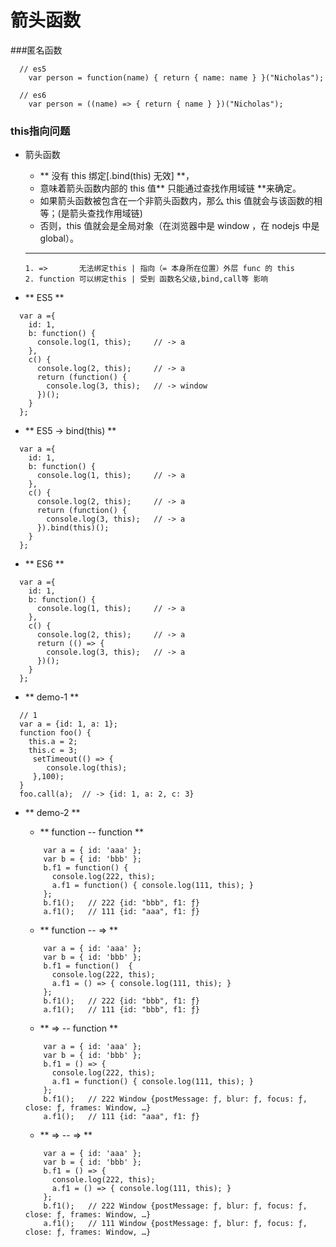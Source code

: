 # 箭头函数

###匿名函数

```
  // es5
    var person = function(name) { return { name: name } }("Nicholas");

  // es6
    var person = ((name) => { return { name } })("Nicholas");
```

### this指向问题

+ 箭头函数
	+ ** 没有 this 绑定[.bind(this) 无效] **，
	+ 意味着箭头函数内部的 this 值** 只能通过查找作用域链 **来确定。
	+ 如果箭头函数被包含在一个非箭头函数内，那么 this 值就会与该函数的相等；(是箭头查找作用域链)
	+ 否则，this 值就会是全局对象（在浏览器中是 window ，在 nodejs 中是 global）。
	****
	```
	1. =>       无法绑定this | 指向（= 本身所在位置）外层 func 的 this 
	2. function 可以绑定this | 受到 函数名父级,bind,call等 影响  
	``` 

+ ** ES5 **
```
  var a ={
    id: 1,
    b: function() {
      console.log(1, this);		// -> a
    },
    c() {
      console.log(2, this);		// -> a
      return (function() {
        console.log(3, this);	// -> window
      })();
    }
  };
``` 

+ ** ES5 -> bind(this) **
```
  var a ={
    id: 1,
    b: function() {
      console.log(1, this);		// -> a
    },
    c() {
      console.log(2, this);		// -> a
      return (function() {
        console.log(3, this);	// -> a
      }).bind(this)();
    }
  };
```

+ ** ES6 **
```
  var a ={
    id: 1,
    b: function() {
      console.log(1, this);		// -> a
    },
    c() {
      console.log(2, this);		// -> a
      return (() => {
        console.log(3, this);	// -> a
      })();
    }
  };
```

+ ** demo-1 **
```
  // 1
  var a = {id: 1, a: 1};
  function foo() {
    this.a = 2;
    this.c = 3;
     setTimeout(() => {
        console.log(this);
     },100);
  }
  foo.call(a);  // -> {id: 1, a: 2, c: 3}
```

+ ** demo-2 **
	+ ** function -- function **
	```
	    var a = { id: 'aaa' };
        var b = { id: 'bbb' };
        b.f1 = function() {
          console.log(222, this);
          a.f1 = function() { console.log(111, this); }
        };
        b.f1();   // 222 {id: "bbb", f1: ƒ}
        a.f1();   // 111 {id: "aaa", f1: ƒ}
	```

	+ ** function -- => ** 
    ```
        var a = { id: 'aaa' };
        var b = { id: 'bbb' };
        b.f1 = function()  {
          console.log(222, this);
          a.f1 = () => { console.log(111, this); }
        };
        b.f1();   // 222 {id: "bbb", f1: ƒ}
        a.f1();   // 111 {id: "bbb", f1: ƒ}
    ```

    + ** => -- function **
    ```
        var a = { id: 'aaa' };
        var b = { id: 'bbb' };
        b.f1 = () => {
          console.log(222, this);
          a.f1 = function() { console.log(111, this); }
        };
        b.f1();   // 222 Window {postMessage: ƒ, blur: ƒ, focus: ƒ, close: ƒ, frames: Window, …}
        a.f1();   // 111 {id: "aaa", f1: ƒ}

    ```

    + ** => -- => **
    ```
        var a = { id: 'aaa' };
        var b = { id: 'bbb' };
        b.f1 = () => {
          console.log(222, this);
          a.f1 = () => { console.log(111, this); }
        };
        b.f1();   // 222 Window {postMessage: ƒ, blur: ƒ, focus: ƒ, close: ƒ, frames: Window, …}
        a.f1();   // 111 Window {postMessage: ƒ, blur: ƒ, focus: ƒ, close: ƒ, frames: Window, …}
    ```
